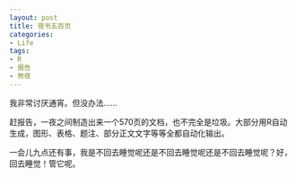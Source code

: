 ```yaml
---
layout: post
title: 夜书五百页
categories:
- Life
tags:
- R
- 报告
- 熬夜
---
```


我非常讨厌通宵。但没办法……

赶报告，一夜之间制造出来一个570页的文档，也不完全是垃圾。大部分用R自动生成，图形、表格、题注、部分正文文字等等全都自动化输出。

一会儿九点还有事，我是不回去睡觉呢还是不回去睡觉呢还是不回去睡觉呢？好，回去睡觉！管它呢。

